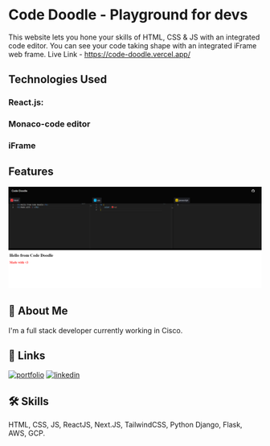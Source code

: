 
# Code Doodle - Playground for devs

This website lets you hone your skills of HTML, CSS & JS with an integrated code editor. You can see your code taking shape with an integrated iFrame web frame.
Live Link - https://code-doodle.vercel.app/

## Technologies Used
### React.js: 
### Monaco-code editor
### iFrame


## Features
![](./screenshots/working.png)




## 🚀 About Me
I'm a full stack developer currently working in Cisco.


## 🔗 Links
[![portfolio](https://img.shields.io/badge/my_portfolio-000?style=for-the-badge&logo=ko-fi&logoColor=white)](https://portfolio-5mbabxoo1-mr-sushant.vercel.app/)
[![linkedin](https://img.shields.io/badge/linkedin-0A66C2?style=for-the-badge&logo=linkedin&logoColor=white)](https://www.linkedin.com/in/sushantshukla/)



## 🛠 Skills
HTML, CSS, JS, ReactJS, Next.JS, TailwindCSS, Python Django, Flask, AWS, GCP.